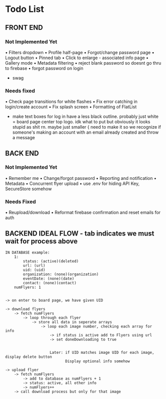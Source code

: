 
# Todo List

## FRONT END

### Not Implemented Yet
• Filters dropdown
• Profile half-page
    • Forgot/change password page
    • Logout button
• Pinned tab
• Click to enlarge - associated info page
• Gallery mode
• Metadata filtering
• reject blank password so doesnt go thru to firebase
• forgot password on login
* swag

### Needs fixed
• Check page transitions for white flashes
• Fix error catching in login/create account
• Fix splash screen
• Formatting of FlatList
- make text boxes for log in have a less black outline. probably just white
= board page center top logo. idk what to put but obviously it looks stupid as shit rn. maybe just smaller
{ need to make it so we recognize if someone's making an account with an email already created and throw a message



## BACK END

### Not Implemented Yet
• Remember me
• Change/forgot password
• Reporting and notification
• Metadata
• Concurrent flyer upload
• use .env for hiding API Key, SecureStore somehow


### Needs Fixed
• Reupload/download
• Reformat firebase confirmation and reset emails for auth


## BACKEND IDEAL FLOW - tab indicates we must wait for process above 
    IN DATABASE example:
        1: 
            status: (active)(deleted)
            url: (url)
            uid: (uid)
            organization: (none)(organization)
            eventDate: (none)(date)
            contact: (none)(contact)
        numFlyers: 1

    
    -> on enter to board page, we have given UID

    -> download flyers
        -> fetch numFlyers
            -> loop through each flyer
                -> store all data in seperate arrays
                    -> loop each image number, checking each array for info
                        -> if status is active add to Flyers using url
                        -> set doneDownloading to true


                        Later: if UID matches image UID for each image, display delete button
                               Display optional info somehow
    
    -> upload flyer
        -> fetch numFlyers
            -> add to database as numFlyers + 1
            -> status: active, all other info
            -> numFlyers++ 
        -> call download process but only for that image

    

